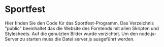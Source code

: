 # Sportfest
Hier finden Sie den Code für das Sportfest-Programm.
Das Verzeichnis "public" beeinhaltet das die Website des Forntends mit allen Skripten und Stylesheets. Auf die genutzten Bilder wurde verzichtet.
Um den node.js-Server zu starten muss die Datei server.js ausgeführt werden.
